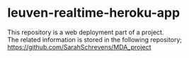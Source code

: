 # leuven-realtime-heroku-app

This repository is a web deployment part of a project.<br />
The related information is stored in the following repository;<br />
https://github.com/SarahSchrevens/MDA_project
